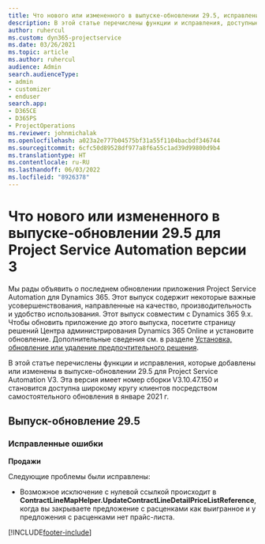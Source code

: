 ```yaml
---
title: Что нового или измененного в выпуске-обновлении 29.5, исправление, Project Service Automation, исправление версии 3
description: В этой статье перечислены функции и исправления, доступные в выпуске-обновлении с исправлениями 29.5 для Project Service Automation, V3.
author: ruhercul
ms.custom: dyn365-projectservice
ms.date: 03/26/2021
ms.topic: article
ms.author: ruhercul
audience: Admin
search.audienceType:
- admin
- customizer
- enduser
search.app:
- D365CE
- D365PS
- ProjectOperations
ms.reviewer: johnmichalak
ms.openlocfilehash: a023a2e777b04575bf31a55f1104bacbdf346744
ms.sourcegitcommit: 6cfc50d89528df977a8f6a55c1ad39d99800d9b4
ms.translationtype: HT
ms.contentlocale: ru-RU
ms.lasthandoff: 06/03/2022
ms.locfileid: "8926378"
---
```

# <a name="whats-new-or-changed-in-project-service-automation-update-release-295-v3"></a>Что нового или измененного в выпуске-обновлении 29.5 для Project Service Automation версии 3

Мы рады объявить о последнем обновлении приложения Project Service Automation для Dynamics 365. Этот выпуск содержит некоторые важные усовершенствования, направленные на качество, производительность и удобство использования. Этот выпуск совместим с Dynamics 365 9.x. Чтобы обновить приложение до этого выпуска, посетите страницу решений Центра администрирования Dynamics 365 Online и установите обновление. Дополнительные сведения см. в разделе [Установка, обновление или удаление предпочтительного решения](/power-platform/admin/install-remove-preferred-solution).

В этой статье перечислены функции и исправления, которые добавлены или изменены в выпуске-обновлении 29.5 для Project Service Automation V3. Эта версия имеет номер сборки V3.10.47.150 и становится доступна широкому кругу клиентов посредством самостоятельного обновления в январе 2021 г.

## <a name="update-release-295"></a>Выпуск-обновление 29.5

### <a name="bug-fixes"></a>Исправленные ошибки


**Продажи**

Следующие проблемы были исправлены:

- Возможное исключение с нулевой ссылкой происходит в **ContractLineMapHelper.UpdateContractLineDetailPriceListReference**, когда вы закрываете предложение с расценками как выигранное и у предложения с расценками нет прайс-листа.


[!INCLUDE[footer-include](../includes/footer-banner.md)]

